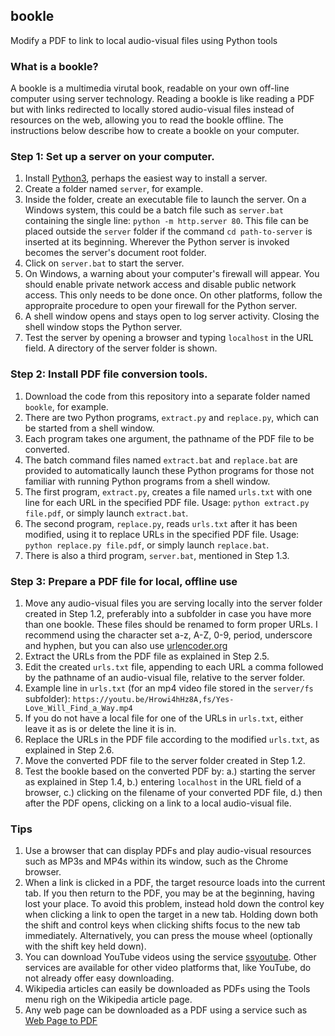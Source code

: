 ## bookle
Modify a PDF to link to local audio-visual files using Python tools

### What is a bookle?

A bookle is a multimedia virutal book, readable on your own off-line computer using server technology. Reading a bookle is like reading a PDF but with links redirected to locally stored audio-visual files instead of resources on the web, allowing you to read the bookle offline. The instructions below describe how to create a bookle on your computer.

### Step 1: Set up a server on your computer.

1. Install [Python3](https://www.python.org/downloads/), perhaps the easiest way to install a server.
2. Create a folder named `server`, for example.
3. Inside the folder, create an executable file to launch the server. On a Windows system, this could be a batch file such as `server.bat` containing the single line: `python -m http.server 80`. This file can be placed outside the `server` folder if the command `cd path-to-server` is inserted at its beginning. Wherever the Python server is invoked becomes the server's document root folder. 
4. Click on `server.bat` to start the server.
5. On Windows, a warning about your computer's firewall will appear. You should enable private network access and disable public network access. This only needs to be done once. On other platforms, follow the appropraite procedure to open your firewall for the Python server.
6. A shell window opens and stays open to log server activity. Closing the shell window stops the Python server.
7. Test the server by opening a browser and typing `localhost` in the URL field. A directory of the server folder is shown.

### Step 2: Install PDF file conversion tools.

1. Download the code from this repository into a separate folder named `bookle`, for example.
2. There are two Python programs, `extract.py` and `replace.py`, which can be started from a shell window.
3. Each program takes one argument, the pathname of the PDF file to be converted.
4. The batch command files named `extract.bat` and `replace.bat` are provided to automatically launch these Python programs for those not familiar with running Python programs from a shell window.
5. The first program, `extract.py`, creates a file named `urls.txt` with one line for each URL in the specified PDF file. Usage: `python extract.py file.pdf`, or simply launch `extract.bat`.
6. The second program, `replace.py`, reads `urls.txt` after it has been modified, using it to replace URLs in the specified PDF file. Usage: `python replace.py file.pdf`, or simply launch `replace.bat`.
7. There is also a third program, `server.bat`, mentioned in Step 1.3.

### Step 3: Prepare a PDF file for local, offline use

1. Move any audio-visual files you are serving locally into the server folder created in Step 1.2, preferably into a subfolder in case you have more than one bookle. These files should be renamed to form proper URLs. I recommend using the character set a-z, A-Z, 0-9, period, underscore and hyphen, but you can also use [urlencoder.org](https://www.urlencoder.org)
2. Extract the URLs from the PDF file as explained in Step 2.5.
3. Edit the created `urls.txt` file, appending to each URL a comma followed by the pathname of an audio-visual file, relative to the server folder.
4. Example line in `urls.txt` (for an mp4 video file stored in the `server/fs` subfolder): `https://youtu.be/Hrowi4hHz8A,fs/Yes-Love_Will_Find_a_Way.mp4`
5. If you do not have a local file for one of the URLs in `urls.txt`, either leave it as is or delete the line it is in.
6. Replace the URLs in the PDF file according to the modified `urls.txt`, as explained in Step 2.6.
7. Move the converted PDF file to the server folder created in Step 1.2.
8. Test the bookle based on the converted PDF by:
   a.) starting the server as explained in Step 1.4,
   b.) entering `localhost` in the URL field of a browser,
   c.) clicking on the filename of your converted PDF file,
   d.) then after the PDF opens, clicking on a link to a local audio-visual file.

### Tips

1. Use a browser that can display PDFs and play audio-visual resources such as MP3s and MP4s within its window, such as the Chrome browser.
2. When a link is clicked in a PDF, the target resource loads into the current tab. If you then return to the PDF, you may be at the beginning, having lost your place. To avoid this problem, instead hold down the control key when clicking a link to open the target in a new tab. Holding down both the shift and control keys when clicking shifts focus to the new tab immediately. Alternatively, you can press the mouse wheel (optionally with the shift key held down).
3. You can download YouTube videos using the service [ssyoutube](https://ssyoutube.com/en108ng/youtube-video-downloader). Other services are available for other video platforms that, like YouTube, do not already offer easy downloading. 
4. Wikipedia articles can easily be downloaded as PDFs using the Tools menu righ on the Wikipedia article page. 
5. Any web page can be downloaded as a PDF using a service such as [Web Page to PDF](https://webtopdf.com)
